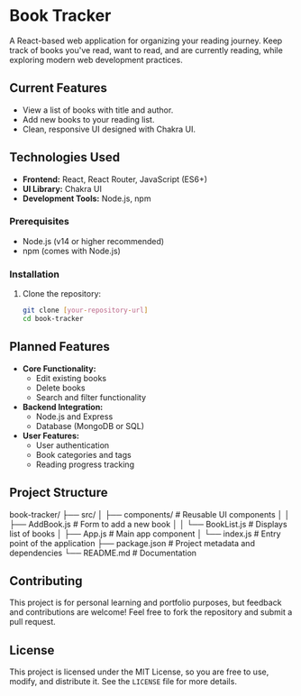 # Book Tracker

A React-based web application for organizing your reading journey. Keep track of books you've read, want to read, and are currently reading, while exploring modern web development practices.

## Current Features

- View a list of books with title and author.
- Add new books to your reading list.
- Clean, responsive UI designed with Chakra UI.

## Technologies Used

- **Frontend:** React, React Router, JavaScript (ES6+)
- **UI Library:** Chakra UI
- **Development Tools:** Node.js, npm

### Prerequisites

- Node.js (v14 or higher recommended)
- npm (comes with Node.js)

### Installation

1. Clone the repository:
   ```bash
   git clone [your-repository-url]
   cd book-tracker
   ```

## Planned Features

- **Core Functionality:**
  - Edit existing books
  - Delete books
  - Search and filter functionality
- **Backend Integration:**
  - Node.js and Express
  - Database (MongoDB or SQL)
- **User Features:**
  - User authentication
  - Book categories and tags
  - Reading progress tracking

## Project Structure

book-tracker/
├── src/
│ ├── components/ # Reusable UI components
│ │ ├── AddBook.js # Form to add a new book
│ │ └── BookList.js # Displays list of books
│ ├── App.js # Main app component
│ └── index.js # Entry point of the application
├── package.json # Project metadata and dependencies
└── README.md # Documentation

## Contributing

This project is for personal learning and portfolio purposes, but feedback and contributions are welcome! Feel free to fork the repository and submit a pull request.

## License

This project is licensed under the MIT License, so you are free to use, modify, and distribute it. See the `LICENSE` file for more details.
